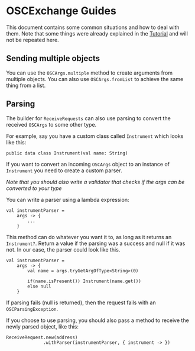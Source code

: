 ﻿# OSCExchange Guides

This document contains some common situations and how to deal with them. Note
that some things were already explained in the [Tutorial](Tutorial.md) and will
not be repeated here.

## Sending multiple objects

You can use the `OSCArgs.multiple` method to create arguments from multiple
objects. You can also use `OSCArgs.fromList` to achieve the same thing from a
list.

## Parsing

The builder for `ReceiveRequests` can also use parsing to convert the
received `OSCArgs` to some other type.

For example, say you have a custom class called `Instrument` which looks like
this:

```
public data class Instrument(val name: String)
```

If you want to convert an incoming `OSCArgs` object to an instance
of `Instrument` you need to create a custom parser.

_Note that you should also write a validator that checks if the args can be
converted to your type_

You can write a parser using a lambda expression:

```
val instrumentParser =
    args -> {
        ...
    }
```

This method can do whatever you want it to, as long as it returns
an `Instrument?`. Return a value if the parsing was a success and null if it was
not. In our case, the parser could look like this.

```
val instrumentParser =
    args -> {
        val name = args.tryGetArgOfType<String>(0)
        
        if(name.isPresent()) Instrument(name.get())
        else null
    }
```

If parsing fails (null is returned), then the request fails with
an `OSCParsingException`.

If you choose to use parsing, you should also pass a method to receive the newly
parsed object, like this:

```
ReceiveRequest.new(address)
              .withParser(instrumentParser, { instrument -> })
 ```